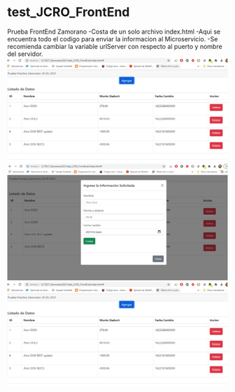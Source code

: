 # test_JCRO_FrontEnd
Prueba FrontEnd Zamorano
-Costa de un solo archivo index.html
-Aqui se encuentra todo el codigo para enviar la informacion al Microservicio.
-Se recomienda cambiar la variable urlServer con respecto al puerto y nombre del servidor.
<img src="ejemplo-datos-desde-rest.PNG" alt="Datos desde REST"/>
<img src="ejemplo-formulario-ingreso-datos.PNG" alt="Datos Ingreso datos Formulario"/>
<img src="ejemplo-datos-desde-rest.PNG" alt="Actualizacion de Datos desde REST"/>